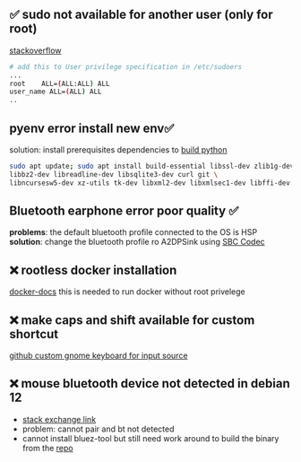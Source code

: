 ## ✅ sudo not available for another user (only for root)  
[stackoverflow](https://stackoverflow.com/questions/47806576/username-is-not-in-the-sudoers-file-this-incident-will-be-reported)
```bash
# add this to User privilege specification in /etc/sudoers
...
root    ALL=(ALL:ALL) ALL
user_name ALL=(ALL) ALL
..
```

## pyenv error install new env✅ 
 solution: install prerequisites dependencies to [build python](https://github.com/pyenv/pyenv/wiki#suggested-build-environment)
```bash
sudo apt update; sudo apt install build-essential libssl-dev zlib1g-dev \
libbz2-dev libreadline-dev libsqlite3-dev curl git \
libncursesw5-dev xz-utils tk-dev libxml2-dev libxmlsec1-dev libffi-dev liblzma-dev
```

## Bluetooth earphone error poor quality ✅ 
**problems**: the default bluetooth profile connected to the OS is HSP
**solution**: change the bluetooth profile ro A2DPSink using [ SBC Codec ](https://askubuntu.com/questions/765233/pulseaudio-fails-to-set-card-profile-to-a2dp-sink-how-can-i-see-the-logs-and/773391#773391)



## ❌  rootless docker installation 
[docker-docs](https://docs.docker.com/engine/security/rootless/#prerequisites)
this is needed to run docker without root privelege

## ❌ make caps and shift available for custom shortcut
[github custom gnome keyboard for input source]( https://github.com/madhead/shyriiwook )

## ❌ mouse bluetooth device not detected in debian 12
- [ stack exchange link ](https://unix.stackexchange.com/questions/588252/how-do-i-pair-a-bluetooth-mouse-in-debian)
- problem: cannot pair and bt not detected
- cannot install bluez-tool but still need work around to build the binary from the [ repo ](https://github.com/khvzak/bluez-tools)
